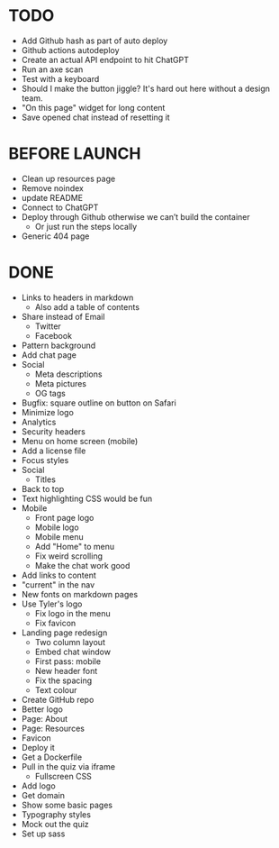 # TODO

- Add Github hash as part of auto deploy
- Github actions autodeploy
- Create an actual API endpoint to hit ChatGPT
- Run an axe scan
- Test with a keyboard
- Should I make the button jiggle? It's hard out here without a design team.
- "On this page" widget for long content
- Save opened chat instead of resetting it

# BEFORE LAUNCH

- Clean up resources page
- Remove noindex
- update README
- Connect to ChatGPT
- Deploy through Github otherwise we can’t build the container
  - Or just run the steps locally
- Generic 404 page

# DONE

- Links to headers in markdown
  - Also add a table of contents
- Share instead of Email
  - Twitter
  - Facebook
- Pattern background
- Add chat page
- Social
  - Meta descriptions
  - Meta pictures
  - OG tags
- Bugfix: square outline on button on Safari
- Minimize logo
- Analytics
- Security headers
- Menu on home screen (mobile)
- Add a license file
- Focus styles
- Social
  - Titles
- Back to top
- Text highlighting CSS would be fun
- Mobile
  - Front page logo
  - Mobile logo
  - Mobile menu
  - Add "Home" to menu
  - Fix weird scrolling
  - Make the chat work good
- Add links to content
- "current" in the nav
- New fonts on markdown pages
- Use Tyler's logo
  - Fix logo in the menu
  - Fix favicon
- Landing page redesign
  - Two column layout
  - Embed chat window
  - First pass: mobile
  - New header font
  - Fix the spacing
  - Text colour
- Create GitHub repo
- Better logo
- Page: About
- Page: Resources
- Favicon
- Deploy it
- Get a Dockerfile
- Pull in the quiz via iframe
  - Fullscreen CSS
- Add logo
- Get domain
- Show some basic pages
- Typography styles
- Mock out the quiz
- Set up sass
